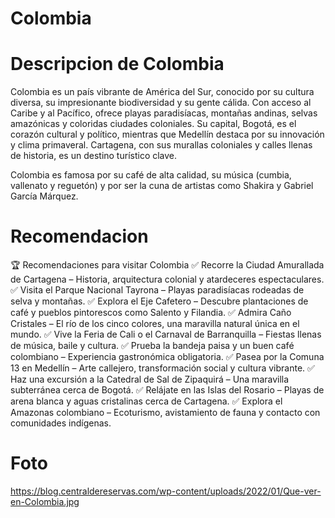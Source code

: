 # Colombia

# Descripcion de Colombia
Colombia es un país vibrante de América del Sur, conocido por su cultura diversa, su impresionante biodiversidad y su gente cálida. Con acceso al Caribe y al Pacífico, ofrece playas paradisíacas, montañas andinas, selvas amazónicas y coloridas ciudades coloniales. Su capital, Bogotá, es el corazón cultural y político, mientras que Medellín destaca por su innovación y clima primaveral. Cartagena, con sus murallas coloniales y calles llenas de historia, es un destino turístico clave.

Colombia es famosa por su café de alta calidad, su música (cumbia, vallenato y reguetón) y por ser la cuna de artistas como Shakira y Gabriel García Márquez.

# Recomendacion
🏆 Recomendaciones para visitar Colombia
✅ Recorre la Ciudad Amurallada de Cartagena – Historia, arquitectura colonial y atardeceres espectaculares.
✅ Visita el Parque Nacional Tayrona – Playas paradisíacas rodeadas de selva y montañas.
✅ Explora el Eje Cafetero – Descubre plantaciones de café y pueblos pintorescos como Salento y Filandia.
✅ Admira Caño Cristales – El río de los cinco colores, una maravilla natural única en el mundo.
✅ Vive la Feria de Cali o el Carnaval de Barranquilla – Fiestas llenas de música, baile y cultura.
✅ Prueba la bandeja paisa y un buen café colombiano – Experiencia gastronómica obligatoria.
✅ Pasea por la Comuna 13 en Medellín – Arte callejero, transformación social y cultura vibrante.
✅ Haz una excursión a la Catedral de Sal de Zipaquirá – Una maravilla subterránea cerca de Bogotá.
✅ Relájate en las Islas del Rosario – Playas de arena blanca y aguas cristalinas cerca de Cartagena.
✅ Explora el Amazonas colombiano – Ecoturismo, avistamiento de fauna y contacto con comunidades indígenas.

# Foto
https://blog.centraldereservas.com/wp-content/uploads/2022/01/Que-ver-en-Colombia.jpg